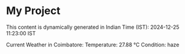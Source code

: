# My Project

This content is dynamically generated in Indian Time (IST): 2024-12-25 11:23:00 IST


Current Weather in Coimbatore:
Temperature: 27.88 °C
Condition: haze
